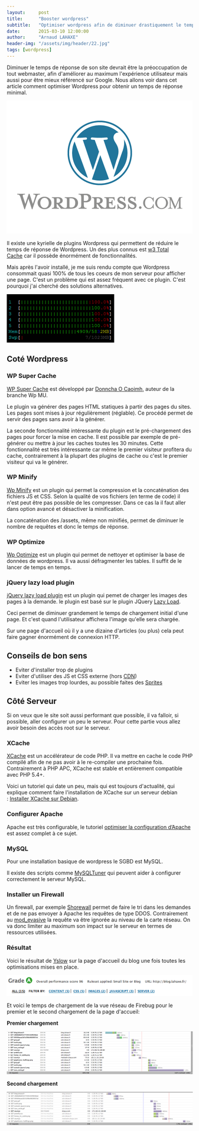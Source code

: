 ```yaml
---
layout:     post
title:      "Booster wordpress"
subtitle:   "Optimiser wordpress afin de diminuer drastiquement le temps de réponse"
date:       2015-03-10 12:00:00
author:     "Arnaud LAHAXE"
header-img: "/assets/img/header/22.jpg"
tags: [wordpress]
---
```


Diminuer le temps de réponse de son site devrait être la préoccupation de tout webmaster, afin d'améliorer au maximum l'expérience utilisateur mais aussi pour être mieux référencé sur Google. Nous allons voir dans cet article comment optimiser Wordpress pour obtenir un temps de réponse minimal.


[![logo-v-rgb](/assets/img/wordpress/logo.png)](/assets/img/wordpress/logo.png)


Il existe une kyrielle de plugins Wordpress qui permettent de réduire le temps de réponse de Wordpress. Un des plus connus est [w3 Total Cache](http://wordpress.org/plugins/w3-total-cache/) car il possède énormément de fonctionnalités.

Mais après l'avoir installé, je me suis rendu compte que Wordpress consommait quasi 100% de tous les coeurs de mon serveur pour afficher une page. C'est un problème qui est assez fréquent avec ce plugin. C'est pourquoi j'ai cherché des solutions alternatives.

[![htop](/assets/img/wordpress/boost/htop.png)](/assets/img/wordpress/boost/htop.png)


## Coté Wordpress

### WP Super Cache


[WP Super Cache](http://wordpress.org/plugins/wp-super-cache/) est développé par [Donncha O Caoimh](http://ocaoimh.ie/wordpress-plugins/ "Aller sur la page de l’auteur"), auteur de la branche Wp MU.

Le plugin va générer des pages HTML statiques à partir des pages du sites. Les pages sont mises à jour régulièrement (réglable). Ce procédé permet de servir des pages sans avoir à la générer.

La seconde fonctionnalité intéressante du plugin est le pré-chargement des pages pour forcer la mise en cache. Il est possible par exemple de pré-générer ou mettre à jour les caches toutes les 30 minutes. Cette fonctionnalité est très intéressante car même le premier visiteur profitera du cache, contrairement à la plupart des plugins de cache ou c'est le premier visiteur qui va le générer.

### WP Minify

[Wp Minify](http://wordpress.org/plugins/wp-minify/) est un plugin qui permet la compression et la concaténation des fichiers JS et CSS. Selon la qualité de vos fichiers (en terme de code) il n'est peut être pas possible de les compresser. Dans ce cas la il faut aller dans option avancé et désactiver la minification.

La concaténation des /assets, même non minifiés, permet de diminuer le nombre de requêtes et donc le temps de réponse.

### WP Optimize


[Wp Optimize](http://wordpress.org/plugins/wp-optimize/) est un plugin qui permet de nettoyer et optimiser la base de données de wordpress. Il va aussi défragmenter les tables. Il suffit de le lancer de temps en temps.


### jQuery lazy load plugin


[jQuery lazy load plugin](http://wordpress.org/plugins/jquery-image-lazy-loading/) est un plugin qui pemet de charger les images des pages à la demande. le plugin est basé sur le plugin JQuery [Lazy Load](http://www.appelsiini.net/projects/lazyload).

Ceci permet de diminuer grandement le temps de chargement initial d'une page. Et c'est quand l'utilisateur affichera l'image qu'elle sera chargée.

Sur une page d'accueil où il y a une dizaine d'articles (ou plus) cela peut faire gagner énormément de connexion HTTP.

## Conseils de bon sens


*   Eviter d'installer trop de plugins
*   Eviter d'utiliser des JS et CSS externe (hors [CDN](http://fr.wikipedia.org/wiki/Content_delivery_network))
*   Eviter les images trop lourdes, au possible faites des [Sprites](http://blog.lahaxe.fr/2011/06/10/optimisation-de-pages-web/ "Optimisation de pages web")

## Côté Serveur


Si on veux que le site soit aussi performant que possible, il va falloir, si possible, aller configurer un peu le serveur. Pour cette partie vous allez avoir besoin des accès root sur le serveur.


### XCache


[XCache](http://xcache.lighttpd.net/) est un accélérateur de code PHP. Il va mettre en cache le code PHP compilé afin de ne pas avoir à le re-compiler une prochaine fois.  Contrairement à PHP APC, XCache est stable et entièrement compatible avec PHP 5.4+.


Voici un tutoriel qui date un peu, mais qui est toujours d'actualité, qui explique comment faire l'installation de XCache sur un serveur debian : [Installer XCache sur Debian](http://fredmac.blogspot.fr/2011/01/installer-xcache-sur-debian-lenny.html).

### Configurer Apache

Apache est très configurable, le tutoriel [ optimiser la configuration d’Apache ](http://www.e-peps.fr/configuration-apache2/) est assez complet à ce sujet.

### MySQL

Pour une installation basique de wordpress le SGBD est MySQL.

Il existe des scripts comme [MySQLTuner](https://github.com/rackerhacker/MySQLTuner-perl "MySQLTuner") qui peuvent aider à configurer correctement le serveur MySQL.

### Installer un Firewall

Un firewall, par exemple [Shorewall](http://blog.lahaxe.fr/2013/08/15/installation-et-configuration-de-shorewall-sous-debian/ "Installation et configuration de shorewall sous debian") permet de faire le tri dans les demandes et de ne pas envoyer à Apache les requêtes de type DDOS.
Contrairement au [mod_evasive](http://www.tux-planet.fr/mod_evasive-un-module-anti-dos-pour-apache/) la requête va être ignorée au niveau de la carte réseau. On va donc limiter au maximum son impact sur le serveur en termes de ressources utilisées.

### Résultat

Voici le résultat de [Yslow](https://addons.mozilla.org/fr/firefox/addon/yslow/) sur la page d'accueil du blog une fois toutes les optimisations mises en place.

[![Yslow](/assets/img/wordpress/boost/grade.png)](/assets/img/wordpress/boost/grade.png)



Et voici le temps de chargement de la vue réseau de Firebug pour le premier et le second chargement de la page d'accueil:

**Premier chargement**

[![Avant](/assets/img/wordpress/boost/before.png)](/assets/img/wordpress/boost/before.png)

**Second chargement**

[![Après](/assets/img/wordpress/boost/after.png)](/assets/img/wordpress/boost/after.png)